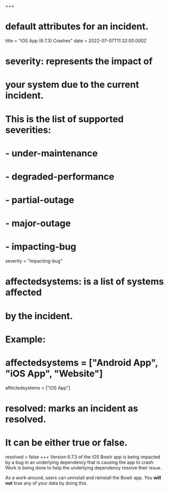 +++
# default attributes for an incident.
title = "iOS App (6.7.3) Crashes"
date = 2022-07-07T11:32:00.000Z

# severity: represents the impact of
# your system due to the current incident.
# This is the list of supported severities:
#
# - under-maintenance
# - degraded-performance
# - partial-outage
# - major-outage
# - impacting-bug
severity = "impacting-bug"

# affectedsystems: is a list of systems affected
# by the incident.
# Example:
# affectedsystems = ["Android App", "iOS App", "Website"]
affectedsystems = ["iOS App"]

# resolved: marks an incident as resolved.
# It can be either true or false.
resolved = false
+++
Version 6.7.3 of the iOS Bowlr app is being impacted by a bug in an underlying dependency that is causing the app to crash. Work is being done to help the underlying dependency resolve their issue. 

As a work-around, users can uninstall and reinstall the Bowlr app. You **will not** lose any of your data by doing this.